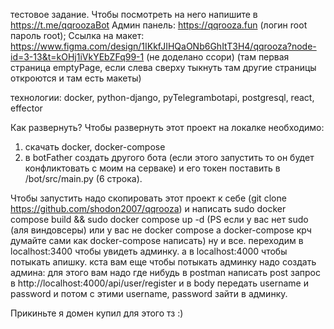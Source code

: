 тестовое задание.
Чтобы посмотреть на него напишите в https://t.me/qqroozaBot
Админ панель: https://qqrooza.fun (логин root пароль root);
Ссылка на макет: https://www.figma.com/design/1IKkfJIHQaONb6GhItT3H4/qqrooza?node-id=3-13&t=kOHj1iVkYEbZFq99-1 (не доделано ссори) (там первая страница emptyPage, если слева сверху тыкнуть там другие страницы откроются и там есть макеты)

технологии: docker, python-django, pyTelegrambotapi, postgresql, react, effector

Как развернуть?
Чтобы развернуть этот проект на локалке необходимо:
1. скачать docker, docker-compose
2. в botFather создать другого бота (если этого запустить то он будет конфликтовать с моим на серваке)
и его токен поставить в /bot/src/main.py (6 строка).

Чтобы запустить надо скопировать этот проект к себе (git clone https://github.com/shodon2007/qqrooza) и написать sudo docker compose build && sudo docker compose up -d (PS если у вас нет sudo (аля виндовсеры) или у вас не docker compose а docker-compose крч думайте сами как docker-compose написать)
ну и все. переходим в localhost:3400 чтобы увидеть админку. а в localhost:4000 чтобы потыкать апишку.
кста вам еще чтобы потыкать админку надо создать админа:
  для этого вам надо где нибудь в postman написать post запрос в http://localhost:4000/api/user/register и в body передать username и password и потом с этими username, password зайти в админку.

 Прикиньте я домен купил для этого тз :)
